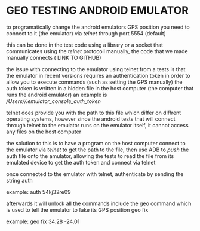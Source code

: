 # GEO TESTING ANDROID EMULATOR

to programatically change the android emulators GPS position you need to connect to it (the emulator) via _telnet_ through port 5554 (default)

this can be done in the test code using a library or a socket that communicates using the _telnet_ protocoll manually, the code that we made manually connects
( LINK TO GITHUB)

the issue with connecting to the emulator using telnet from a tests is that the emulator in recent versions requires an authentication token in order to allow you to execute commands (such as setting the GPS manually) the auth token is written in a hidden file in the host computer (the computer that runs the android emulator) an example is _/Users/<Username>/.emulator_console_auth_token_

telnet does provide you with the path to this file which differ on diffrent operating systems, however since the android tests that will connect through telnet to the emulator runs on the emulator itself, it cannot access any files on the host computer

the solution to this is to have a program on the host computer connect to the emulator via _telnet_ to get the path to the file, then use ADB to _push_ the auth file onto the amulator, allowing the tests to read the file from its emulated device to get the auth token and connect via telnet

once connected to the emulator with telnet, authenticate by sending the string
auth <auth token>

example:
auth 54kj32re09

afterwards it will unlock all the commands include the geo command which is used to tell the emulator to fake its GPS position
geo fix <lon> <lat>

example:
geo fix 34.28 -24.01

